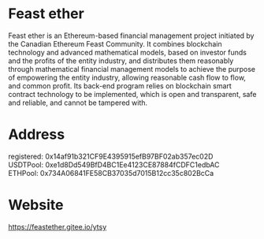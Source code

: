 # Feast ether

Feast ether is an Ethereum-based financial management project initiated by the Canadian Ethereum Feast Community. It combines blockchain technology and advanced mathematical models, based on investor funds and the profits of the entity industry, and distributes them reasonably through mathematical financial management models to achieve the purpose of empowering the entity industry, allowing reasonable cash flow to flow, and common profit. Its back-end program relies on blockchain smart contract technology to be implemented, which is open and transparent, safe and reliable, and cannot be tampered with.

# Address

registered: 0x14af91b321CF9E4395915efB97BF02ab357ec02D  
USDTPool: 0xe1d8Dd549BfD4BC1Ee4123CE87884fCDFC1edbAC  
ETHPool: 0x734A06841FE58CB37035d7015B12cc35c802BcCa  

# Website

https://feastether.gitee.io/ytsy
